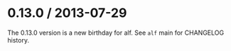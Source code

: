 # 0.13.0 / 2013-07-29

The 0.13.0 version is a new birthday for alf. See `alf` main for CHANGELOG
history.
